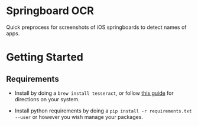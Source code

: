 # Springboard OCR
Quick preprocess for screenshots of iOS springboards to detect names of apps.

# Getting Started
## Requirements
- Install by doing a ```brew install tesseract```, or follow [this guide](https://github.com/tesseract-ocr/tesseract) for directions on your system.

- Install python requirements by doing a ```pip install -r requirements.txt --user``` or however you wish manage your packages.
